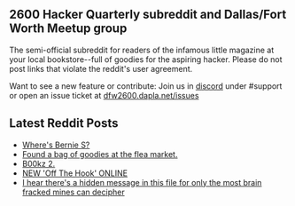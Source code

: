 ## 2600 Hacker Quarterly subreddit and Dallas/Fort Worth Meetup group
The semi-official subreddit for readers of the infamous little magazine at your local bookstore--full of goodies for the aspiring hacker. Please do not post links that violate the reddit's user agreement.

Want to see a new feature or contribute: 
Join us in [discord](https://dfw2600.dapla.net/chat) under #support or open an issue ticket at [dfw2600.dapla.net/issues](https://dfw2600.dapla.net/issues)

## Latest Reddit Posts
<!-- BLOG-POST-LIST:START -->
- [Where's Bernie S?](https://www.reddit.com/r/2600/comments/1apr9zz/wheres_bernie_s/)
- [Found a bag of goodies at the flea market.](https://www.reddit.com/r/2600/comments/1aoifkt/found_a_bag_of_goodies_at_the_flea_market/)
- [B00kz 2.](https://www.reddit.com/r/2600/comments/1amnkk5/b00kz_2/)
- [NEW 'Off The Hook' ONLINE](https://2600.com/hook/07-02-2024)
- [I hear there's a hidden message in this file for only the most brain fracked mines can decipher](https://www.reddit.com/r/2600/comments/1ak5fw0/i_hear_theres_a_hidden_message_in_this_file_for/)
<!-- BLOG-POST-LIST:END -->

